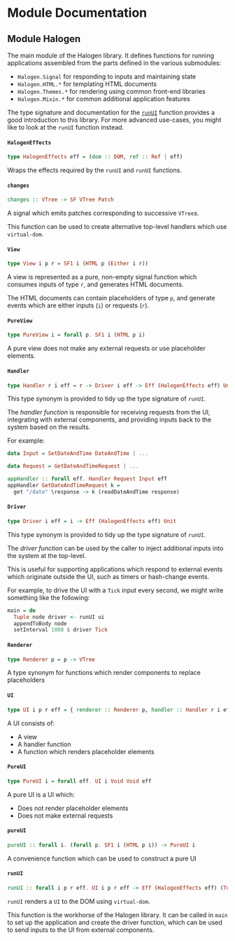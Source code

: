# Module Documentation

## Module Halogen


The main module of the Halogen library. It defines functions for running applications
assembled from the parts defined in the various submodules:

- `Halogen.Signal` for responding to inputs and maintaining state
- `Halogen.HTML.*` for templating HTML documents
- `Halogen.Themes.*` for rendering using common front-end libraries
- `Halogen.Mixin.*` for common additional application features

The type signature and documentation for the [`runUI`](#runUI) function provides a good introduction 
to this library. For more advanced use-cases, you might like to look at the `runUI` function instead.


#### `HalogenEffects`

``` purescript
type HalogenEffects eff = (dom :: DOM, ref :: Ref | eff)
```

Wraps the effects required by the `runUI` and `runUI` functions.

#### `changes`

``` purescript
changes :: VTree -> SF VTree Patch
```

A signal which emits patches corresponding to successive `VTree`s.

This function can be used to create alternative top-level handlers which use `virtual-dom`.

#### `View`

``` purescript
type View i p r = SF1 i (HTML p (Either i r))
```

A view is represented as a pure, non-empty signal function which
consumes inputs of type `r`, and generates HTML documents.

The HTML documents can contain placeholders of type `p`, and
generate events which are either inputs (`i`) or requests (`r`). 

#### `PureView`

``` purescript
type PureView i = forall p. SF1 i (HTML p i)
```

A pure view does not make any external requests or use placeholder elements.

#### `Handler`

``` purescript
type Handler r i eff = r -> Driver i eff -> Eff (HalogenEffects eff) Unit
```

This type synonym is provided to tidy up the type signature of `runUI`.

The _handler function_ is responsible for receiving requests from the UI, integrating with external
components, and providing inputs back to the system based on the results.

For example:

```purescript
data Input = SetDateAndTime DateAndTime | ...

data Request = GetDateAndTimeRequest | ...

appHandler :: forall eff. Handler Request Input eff 
appHandler GetDateAndTimeRequest k =
  get "/date" \response -> k (readDateAndTime response)
```

#### `Driver`

``` purescript
type Driver i eff = i -> Eff (HalogenEffects eff) Unit
```

This type synonym is provided to tidy up the type signature of `runUI`.

The _driver function_ can be used by the caller to inject additional inputs into the system at the top-level.

This is useful for supporting applications which respond to external events which originate
outside the UI, such as timers or hash-change events.

For example, to drive the UI with a `Tick` input every second, we might write something like the following:

```purescript
main = do
  Tuple node driver <- runUI ui
  appendToBody node
  setInterval 1000 $ driver Tick
```

#### `Renderer`

``` purescript
type Renderer p = p -> VTree
```

A type synonym for functions which render components to replace placeholders

#### `UI`

``` purescript
type UI i p r eff = { renderer :: Renderer p, handler :: Handler r i eff, view :: View i p r }
```

A UI consists of:

- A view
- A handler function
- A function which renders placeholder elements

#### `PureUI`

``` purescript
type PureUI i = forall eff. UI i Void Void eff
```

A pure UI is a UI which:

- Does not render placeholder elements
- Does not make external requests

#### `pureUI`

``` purescript
pureUI :: forall i. (forall p. SF1 i (HTML p i)) -> PureUI i
```

A convenience function which can be used to construct a pure UI

#### `runUI`

``` purescript
runUI :: forall i p r eff. UI i p r eff -> Eff (HalogenEffects eff) (Tuple Node (Driver i eff))
```

`runUI` renders a `UI` to the DOM using `virtual-dom`.

This function is the workhorse of the Halogen library. It can be called in `main`
to set up the application and create the driver function, which can be used to 
send inputs to the UI from external components.




